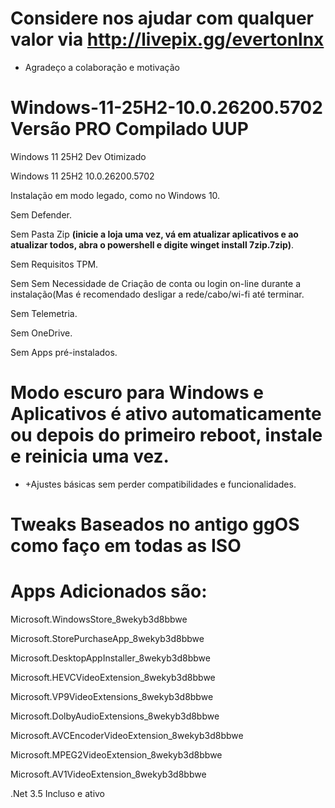 # **Considere nos ajudar com qualquer valor via http://livepix.gg/evertonlnx**
- Agradeço a colaboração e motivação

# Windows-11-25H2-10.0.26200.5702 Versão PRO Compilado UUP
Windows 11 25H2 Dev Otimizado

Windows 11 25H2 10.0.26200.5702

Instalação em modo legado, como no Windows 10.

Sem Defender.

Sem Pasta Zip **(inicie a loja uma vez, vá em atualizar aplicativos e ao atualizar todos, abra o powershell e digite winget install 7zip.7zip)**.

Sem Requisitos TPM.

Sem Sem Necessidade de Criação de conta ou login on-line durante a instalação(Mas é recomendado desligar a rede/cabo/wi-fi até terminar.

Sem Telemetria.

Sem OneDrive.

Sem Apps pré-instalados.

# Modo escuro para Windows e Aplicativos é ativo automaticamente ou depois do primeiro reboot, instale e reinicia uma vez.

+ +Ajustes básicas sem perder compatibilidades e funcionalidades.
  
# **Tweaks Baseados no antigo ggOS como faço em todas as ISO**

# Apps Adicionados são:

Microsoft.WindowsStore_8wekyb3d8bbwe

Microsoft.StorePurchaseApp_8wekyb3d8bbwe

Microsoft.DesktopAppInstaller_8wekyb3d8bbwe

Microsoft.HEVCVideoExtension_8wekyb3d8bbwe

Microsoft.VP9VideoExtensions_8wekyb3d8bbwe

Microsoft.DolbyAudioExtensions_8wekyb3d8bbwe

Microsoft.AVCEncoderVideoExtension_8wekyb3d8bbwe

Microsoft.MPEG2VideoExtension_8wekyb3d8bbwe

Microsoft.AV1VideoExtension_8wekyb3d8bbwe

.Net 3.5 Incluso e ativo
